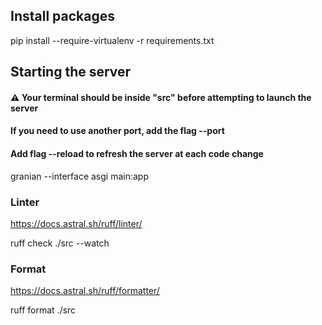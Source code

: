 ## Install packages

pip install --require-virtualenv -r requirements.txt

## Starting the server

#### ⚠️ Your terminal should be inside "src" before attempting to launch the server
#### If you need to use another port, add the flag --port
#### Add flag --reload to refresh the server at each code change

granian --interface asgi main:app

### Linter
https://docs.astral.sh/ruff/linter/

ruff check ./src --watch

### Format
https://docs.astral.sh/ruff/formatter/

ruff format ./src